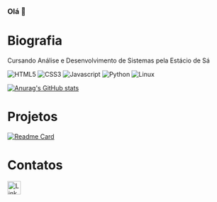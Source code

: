 ### Olá 👋

# Biografia

Cursando Análise e Desenvolvimento de Sistemas pela Estácio de Sá

![HTML5](https://img.shields.io/badge/HTML5-E34F26?style=for-the-badge&logo=html5&logoColor=white)
![CSS3](https://img.shields.io/badge/CSS3-1572B6?style=for-the-badge&logo=css3&logoColor=white)
![Javascript](https://img.shields.io/badge/JavaScript-323330?style=for-the-badge&logo=javascript&logoColor=F7DF1E)
![Python](https://img.shields.io/badge/Python-FFD43B?style=for-the-badge&logo=python&logoColor=blue)
![Linux](https://img.shields.io/badge/Linux-FCC624?style=for-the-badge&logo=linux&logoColor=black)

[![Anurag's GitHub stats](https://github-readme-stats.vercel.app/api?username=lscoelho83&theme=merko)](https://lscoelho83.github.io/)

# Projetos

[![Readme Card](https://github-readme-stats.vercel.app/api/pin/?username=lscoelho83&repo=lscoelho83.github.io)](https://lscoelho83.github.io/)

# Contatos

[<img src='https://img.shields.io/badge/LinkedIn-0077B5?style=for-the-badge&logo=linkedin&logoColor=white' alt='Linkedin' height='30'>](http://www.linkedin.com/in/lucianont)
